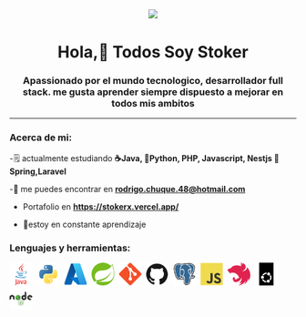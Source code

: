 <!--
**Stokerx/Stokerx** is a ✨ _special_ ✨ repository because its `README.md` (this file) appears on your GitHub profile.

Here are some ideas to get you started:

- 🔭 I’m currently working on ...
- 🌱 I’m currently learning ...
- 👯 I’m looking to collaborate on ...
- 🤔 I’m looking for help with ...
- 💬 Ask me about ...
- 📫 How to reach me: ...
- 😄 Pronouns: ...
- ⚡ Fun fact: ...
-->
<div id = "header" align = "center">

<img src="https://media.giphy.com/media/3TZgJXiwbdbLG/giphy.gif" width = "300">

<h1 align = "center"> Hola,👋 Todos Soy Stoker</h1>

<h3 align = "center"> Apassionado por el mundo tecnologico, desarrollador full stack. me gusta aprender siempre dispuesto a mejorar en todos mis ambitos</h3>
</div>

---

### Acerca de mi: 

-🗒️ actualmente estudiando **☕Java, 🐍Python, PHP, Javascript, Nestjs 🍃Spring,Laravel** 

-📎 me puedes encontrar en **rodrigo.chuque.48@hotmail.com**

- Portafolio en **https://stokerx.vercel.app/**

- 📆estoy en constante aprendizaje 

<div align = "left">
<h3> Lenguajes y herramientas:</h3>

<div>
    <img src="https://github.com/devicons/devicon/blob/master/icons/java/java-original-wordmark.svg" title ="Java" alt="Java" width="40" height="40"/>&nbsp;
    <img src="https://github.com/devicons/devicon/blob/master/icons/python/python-original.svg" title ="Python" alt="Python" width="40" height="40"/>&nbsp;
    <img src="https://github.com/devicons/devicon/blob/master/icons/azure/azure-original.svg" title ="HTML5" alt="HTML5" width="40" height="40"/>&nbsp;
     <img src="https://github.com/devicons/devicon/blob/master/icons/spring/spring-original.svg" title ="spring" alt="spring" width="40" height="40"/>&nbsp;
      <img src="https://github.com/devicons/devicon/blob/master/icons/git/git-original.svg" title ="git" alt="git" width="40" height="40"/>&nbsp;
       <img src="https://github.com/devicons/devicon/blob/master/icons/github/github-original.svg" title ="hud" alt="hub" width="40" height="40"/>&nbsp;
        <img src="https://github.com/devicons/devicon/blob/master/icons/postgresql/postgresql-original.svg" title ="sql" alt="sql" width="40" height="40"/>&nbsp;
        <img src="https://github.com/devicons/devicon/blob/master/icons/javascript/javascript-original.svg" title ="Javascript" alt="javascript" width="40" height="40"/>&nbsp;
       <img src="https://github.com/devicons/devicon/blob/master/icons/nestjs/nestjs-original.svg" title ="intellj" alt="intellj" width="40" height="40"/>&nbsp;
       <img src="https://github.com/devicons/devicon/blob/master/icons/ubuntu/ubuntu-plain.svg" title ="Ubuntu" alt="Ubuntu" width="40" height="40"/>&nbsp;
        <img src= "https://github.com/devicons/devicon/blob/master/icons/nodejs/nodejs-original-wordmark.svg" title = "nodejs" alt= "nodejs" width="40" height="40"/>&nbsp;
    
